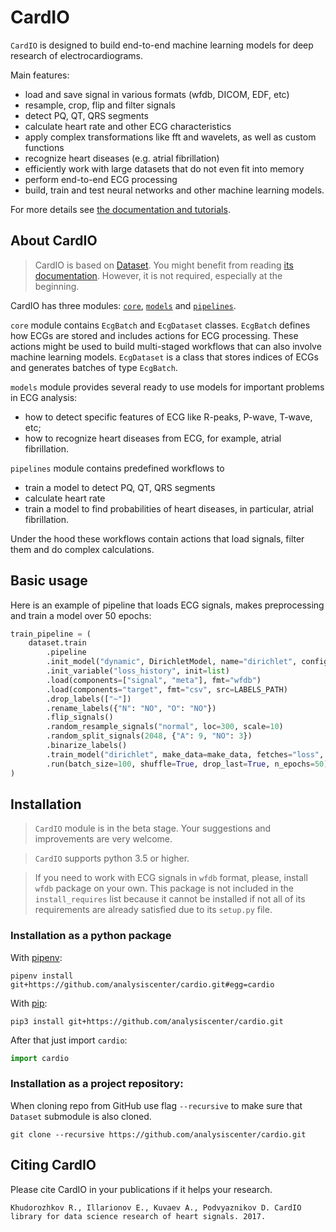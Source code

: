 # CardIO

`CardIO` is designed to build end-to-end machine learning models for deep research of electrocardiograms.

Main features:

* load and save signal in various formats (wfdb, DICOM, EDF, etc)
* resample, crop, flip and filter signals
* detect PQ, QT, QRS segments
* calculate heart rate and other ECG characteristics
* apply complex transformations like fft and wavelets, as well as custom functions
* recognize heart diseases (e.g. atrial fibrillation)
* efficiently work with large datasets that do not even fit into memory
* perform end-to-end ECG processing
* build, train and test neural networks and other machine learning models.

For more details see [the documentation and tutorials](https://analysiscenter.github.io/cardio/).


## About CardIO

> CardIO is based on [Dataset](https://github.com/analysiscenter/dataset). You might benefit from reading [its documentation](https://analysiscenter.github.io/dataset).
However, it is not required, especially at the beginning.

CardIO has three modules: [``core``](https://analysiscenter.github.io/cardio/modules/core.html),
[``models``](https://analysiscenter.github.io/cardio/modules/models.html) and
[``pipelines``](https://analysiscenter.github.io/cardio/modules/pipelines.html).


``core`` module contains ``EcgBatch`` and ``EcgDataset`` classes.
``EcgBatch`` defines how ECGs are stored and includes actions for ECG processing. These actions might be used to build multi-staged workflows that can also involve machine learning models. ``EcgDataset`` is a class that stores indices of ECGs and generates batches of type ``EcgBatch``.

``models`` module provides several ready to use models for important problems in ECG analysis:
* how to detect specific features of ECG like R-peaks, P-wave, T-wave, etc;
* how to recognize heart diseases from ECG, for example, atrial fibrillation.

``pipelines`` module contains predefined workflows to
* train a model to detect PQ, QT, QRS segments
* calculate heart rate
* train a model to find probabilities of heart diseases, in particular, atrial fibrillation.

Under the hood these workflows contain actions that load signals, filter them and do complex calculations.


## Basic usage

Here is an example of pipeline that loads ECG signals, makes preprocessing and train a model over 50 epochs:
```python
train_pipeline = (
    dataset.train
        .pipeline
        .init_model("dynamic", DirichletModel, name="dirichlet", config=model_config)
        .init_variable("loss_history", init=list)
        .load(components=["signal", "meta"], fmt="wfdb")
        .load(components="target", fmt="csv", src=LABELS_PATH)
        .drop_labels(["~"])
        .rename_labels({"N": "NO", "O": "NO"})
        .flip_signals()
        .random_resample_signals("normal", loc=300, scale=10)
        .random_split_signals(2048, {"A": 9, "NO": 3})
        .binarize_labels()
        .train_model("dirichlet", make_data=make_data, fetches="loss", save_to=V("loss_history"), mode="a")
        .run(batch_size=100, shuffle=True, drop_last=True, n_epochs=50)
)
```


## Installation

> `CardIO` module is in the beta stage. Your suggestions and improvements are very welcome.

> `CardIO` supports python 3.5 or higher.

> If you need to work with ECG signals in `wfdb` format, please, install `wfdb` package on your own. This package is not included in the `install_requires` list because it cannot be installed if not all of its requirements are already satisfied due to its `setup.py` file.


### Installation as a python package

With [pipenv](https://docs.pipenv.org/):

    pipenv install git+https://github.com/analysiscenter/cardio.git#egg=cardio

With [pip](https://pip.pypa.io/en/stable/):

    pip3 install git+https://github.com/analysiscenter/cardio.git

After that just import `cardio`:
```python
import cardio
```


### Installation as a project repository:

When cloning repo from GitHub use flag ``--recursive`` to make sure that ``Dataset`` submodule is also cloned.

    git clone --recursive https://github.com/analysiscenter/cardio.git


## Citing CardIO

Please cite CardIO in your publications if it helps your research.

    Khudorozhkov R., Illarionov E., Kuvaev A., Podvyaznikov D. CardIO library for data science research of heart signals. 2017.
